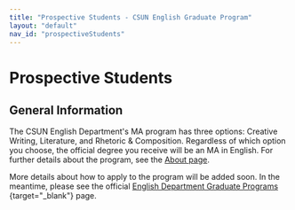 ```yaml
---
title: "Prospective Students - CSUN English Graduate Program"
layout: "default"
nav_id: "prospectiveStudents"
---
```


# Prospective Students

## General Information

The CSUN English Department's MA program has three options: Creative Writing, Literature, and Rhetoric & Composition. Regardless of which option you choose, the official degree you receive will be an MA in English. For further details about the program, see the [About page](/graduate-program/about).

More details about how to apply to the program will be added soon. In the meantime, please see the official [English Department Graduate Programs](https://www.csun.edu/humanities/english/graduate-programs) {target="_blank"} page.
